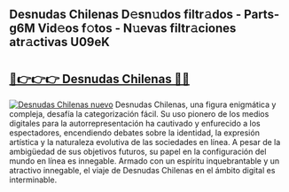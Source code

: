 ## Desnudas Chilenas D𝚎sn𝚞dos filtr𝚊dos - Parts-g6M Vid𝚎os f𝚘tos - N𝚞evas filtr𝚊ciones atr𝚊ctivas U09eK

# <h2><a href="http://mbc5gm.tromn.icu/?c=Desnudas+Chilenas">🔗👉👉👉 Desnudas Chilenas 🔗🔗</a></h2>

[![Desnudas Chilenas nuevo](https://i.imgur.com/pEAQMta.gif)](http://mbc5gm.tromn.icu/?c=Desnudas+Chilenas)
Desnudas Chilenas, una figura enigmática y compleja, desafía la categorización fácil. Su uso pionero de los medios digitales para la autorrepresentación ha cautivado y enfurecido a los espectadores, encendiendo debates sobre la identidad, la expresión artística y la naturaleza evolutiva de las sociedades en línea. A pesar de la ambigüedad de sus objetivos futuros, su papel en la configuración del mundo en línea es innegable. Armado con un espíritu inquebrantable y un atractivo innegable, el viaje de Desnudas Chilenas en el ámbito digital es interminable.
